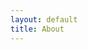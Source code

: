 ```yaml
---
layout: default
title: About
---
```

<style>
canvas {
	position: absolute;
	top: 0;
	left: 0;
    width:700px;
    height:400px;

}
body{
}
</style>

<canvas id="c"></canvas>

<script>
var w = c.width = window.innerWidth,
	h = c.height = window.innerHeight,
	ctx = c.getContext('2d'),

	opts = {

		range: 180,
		baseConnections: 3,
		addedConnections: 5,
		baseSize: 5,
		minSize: 1,
		dataToConnectionSize: .4,
		sizeMultiplier: .7,
		allowedDist: 40,
		baseDist: 40,
		addedDist: 30,
		connectionAttempts: 100,

		dataToConnections: 1,
		baseSpeed: .04,
		addedSpeed: .05,
		baseGlowSpeed: .4,
		addedGlowSpeed: .4,

		rotVelX: .003,
		rotVelY: .002,

		repaintColor: '#111',
		connectionColor: 'hsla(200,60%,light%,alp)',
		rootColor: 'hsla(0,60%,light%,alp)',
		endColor: 'hsla(160,20%,light%,alp)',
		dataColor: 'hsla(40,80%,light%,alp)',

		wireframeWidth: .1,
		wireframeColor: '#88f',

		depth: 250,
		focalLength: 250,
		vanishPoint: {
			x: w / 2,
			y: h / 2
		}
	},

	squareRange = opts.range * opts.range,
	squareAllowed = opts.allowedDist * opts.allowedDist,
	mostDistant = opts.depth + opts.range,
	sinX = sinY = 0,
	cosX = cosY = 0,

	connections = [],
	toDevelop = [],
	data = [],
	all = [],
	tick = 0,
	totalProb = 0,

	animating = false,

	Tau = Math.PI * 2;

ctx.fillStyle = '#222';
ctx.fillRect(0, 0, w, h);
ctx.fillStyle = '#ccc';
ctx.font = '50px Verdana';
ctx.fillText('神经网络', w / 2 - ctx.measureText('神经网络').width / 2, h / 2 - 15);

window.setTimeout(init, 4); // to render the loading screen

function init() {

	connections.length = 0;
	data.length = 0;
	all.length = 0;
	toDevelop.length = 0;

	var connection = new Connection(0, 0, 0, opts.baseSize);
	connection.step = Connection.rootStep;
	connections.push(connection);
	all.push(connection);
	connection.link();

	while (toDevelop.length > 0) {

		toDevelop[0].link();
		toDevelop.shift();
	}

	if (!animating) {
		animating = true;
		anim();
	}
}

function Connection(x, y, z, size) {

	this.x = x;
	this.y = y;
	this.z = z;
	this.size = size;

	this.screen = {};

	this.links = [];
	this.probabilities = [];
	this.isEnd = false;

	this.glowSpeed = opts.baseGlowSpeed + opts.addedGlowSpeed * Math.random();
}
Connection.prototype.link = function() {

	if (this.size < opts.minSize)
		return this.isEnd = true;

	var links = [],
		connectionsNum = opts.baseConnections + Math.random() * opts.addedConnections | 0,
		attempt = opts.connectionAttempts,

		alpha, beta, len,
		cosA, sinA, cosB, sinB,
		pos = {},
		passedExisting, passedBuffered;

	while (links.length < connectionsNum && --attempt > 0) {

		alpha = Math.random() * Math.PI;
		beta = Math.random() * Tau;
		len = opts.baseDist + opts.addedDist * Math.random();

		cosA = Math.cos(alpha);
		sinA = Math.sin(alpha);
		cosB = Math.cos(beta);
		sinB = Math.sin(beta);

		pos.x = this.x + len * cosA * sinB;
		pos.y = this.y + len * sinA * sinB;
		pos.z = this.z + len * cosB;

		if (pos.x * pos.x + pos.y * pos.y + pos.z * pos.z < squareRange) {

			passedExisting = true;
			passedBuffered = true;
			for (var i = 0; i < connections.length; ++i)
				if (squareDist(pos, connections[i]) < squareAllowed)
					passedExisting = false;

			if (passedExisting)
				for (var i = 0; i < links.length; ++i)
					if (squareDist(pos, links[i]) < squareAllowed)
						passedBuffered = false;

			if (passedExisting && passedBuffered)
				links.push({
					x: pos.x,
					y: pos.y,
					z: pos.z
				});

		}

	}

	if (links.length === 0)
		this.isEnd = true;
	else {
		for (var i = 0; i < links.length; ++i) {

			var pos = links[i],
				connection = new Connection(pos.x, pos.y, pos.z, this.size * opts.sizeMultiplier);

			this.links[i] = connection;
			all.push(connection);
			connections.push(connection);
		}
		for (var i = 0; i < this.links.length; ++i)
			toDevelop.push(this.links[i]);
	}
}
Connection.prototype.step = function() {

	this.setScreen();
	this.screen.color = (this.isEnd ? opts.endColor : opts.connectionColor).replace('light', 30 + ((tick * this.glowSpeed) % 30)).replace('alp', .2 + (1 - this.screen.z / mostDistant) * .8);

	for (var i = 0; i < this.links.length; ++i) {
		ctx.moveTo(this.screen.x, this.screen.y);
		ctx.lineTo(this.links[i].screen.x, this.links[i].screen.y);
	}
}
Connection.rootStep = function() {
	this.setScreen();
	this.screen.color = opts.rootColor.replace('light', 30 + ((tick * this.glowSpeed) % 30)).replace('alp', (1 - this.screen.z / mostDistant) * .8);

	for (var i = 0; i < this.links.length; ++i) {
		ctx.moveTo(this.screen.x, this.screen.y);
		ctx.lineTo(this.links[i].screen.x, this.links[i].screen.y);
	}
}
Connection.prototype.draw = function() {
	ctx.fillStyle = this.screen.color;
	ctx.beginPath();
	ctx.arc(this.screen.x, this.screen.y, this.screen.scale * this.size, 0, Tau);
	ctx.fill();
}

function Data(connection) {

	this.glowSpeed = opts.baseGlowSpeed + opts.addedGlowSpeed * Math.random();
	this.speed = opts.baseSpeed + opts.addedSpeed * Math.random();

	this.screen = {};

	this.setConnection(connection);
}
Data.prototype.reset = function() {

	this.setConnection(connections[0]);
	this.ended = 2;
}
Data.prototype.step = function() {

	this.proportion += this.speed;

	if (this.proportion < 1) {
		this.x = this.ox + this.dx * this.proportion;
		this.y = this.oy + this.dy * this.proportion;
		this.z = this.oz + this.dz * this.proportion;
		this.size = (this.os + this.ds * this.proportion) * opts.dataToConnectionSize;
	} else
		this.setConnection(this.nextConnection);

	this.screen.lastX = this.screen.x;
	this.screen.lastY = this.screen.y;
	this.setScreen();
	this.screen.color = opts.dataColor.replace('light', 40 + ((tick * this.glowSpeed) % 50)).replace('alp', .2 + (1 - this.screen.z / mostDistant) * .6);

}
Data.prototype.draw = function() {

	if (this.ended)
		return --this.ended; // not sre why the thing lasts 2 frames, but it does

	ctx.beginPath();
	ctx.strokeStyle = this.screen.color;
	ctx.lineWidth = this.size * this.screen.scale;
	ctx.moveTo(this.screen.lastX, this.screen.lastY);
	ctx.lineTo(this.screen.x, this.screen.y);
	ctx.stroke();
}
Data.prototype.setConnection = function(connection) {

	if (connection.isEnd)
		this.reset();

	else {

		this.connection = connection;
		this.nextConnection = connection.links[connection.links.length * Math.random() | 0];

		this.ox = connection.x; // original coordinates
		this.oy = connection.y;
		this.oz = connection.z;
		this.os = connection.size; // base size

		this.nx = this.nextConnection.x; // new
		this.ny = this.nextConnection.y;
		this.nz = this.nextConnection.z;
		this.ns = this.nextConnection.size;

		this.dx = this.nx - this.ox; // delta
		this.dy = this.ny - this.oy;
		this.dz = this.nz - this.oz;
		this.ds = this.ns - this.os;

		this.proportion = 0;
	}
}
Connection.prototype.setScreen = Data.prototype.setScreen = function() {

	var x = this.x,
		y = this.y,
		z = this.z;

	// apply rotation on X axis
	var Y = y;
	y = y * cosX - z * sinX;
	z = z * cosX + Y * sinX;

	// rot on Y
	var Z = z;
	z = z * cosY - x * sinY;
	x = x * cosY + Z * sinY;

	this.screen.z = z;

	// translate on Z
	z += opts.depth;

	this.screen.scale = opts.focalLength / z;
	this.screen.x = opts.vanishPoint.x + x * this.screen.scale;
	this.screen.y = opts.vanishPoint.y + y * this.screen.scale;

}

function squareDist(a, b) {

	var x = b.x - a.x,
		y = b.y - a.y,
		z = b.z - a.z;

	return x * x + y * y + z * z;
}

function anim() {

	window.requestAnimationFrame(anim);

	ctx.globalCompositeOperation = 'source-over';
	ctx.fillStyle = opts.repaintColor;
	ctx.fillRect(0, 0, w, h);

	++tick;

	var rotX = tick * opts.rotVelX,
		rotY = tick * opts.rotVelY;

	cosX = Math.cos(rotX);
	sinX = Math.sin(rotX);
	cosY = Math.cos(rotY);
	sinY = Math.sin(rotY);

	if (data.length < connections.length * opts.dataToConnections) {
		var datum = new Data(connections[0]);
		data.push(datum);
		all.push(datum);
	}

	ctx.globalCompositeOperation = 'lighter';
	ctx.beginPath();
	ctx.lineWidth = opts.wireframeWidth;
	ctx.strokeStyle = opts.wireframeColor;
	all.map(function(item) {
		item.step();
	});
	ctx.stroke();
	ctx.globalCompositeOperation = 'source-over';
	all.sort(function(a, b) {
		return b.screen.z - a.screen.z
	});
	all.map(function(item) {
		item.draw();
	});

	/*ctx.beginPath();
	ctx.strokeStyle = 'red';
	ctx.arc( opts.vanishPoint.x, opts.vanishPoint.y, opts.range * opts.focalLength / opts.depth, 0, Tau );
	ctx.stroke();*/
}

window.addEventListener('resize', function() {

	opts.vanishPoint.x = (w = c.width = window.innerWidth) / 2;
	opts.vanishPoint.y = (h = c.height = window.innerHeight) / 2;
	ctx.fillRect(0, 0, w, h);
});
window.addEventListener('click', init);

</script>
